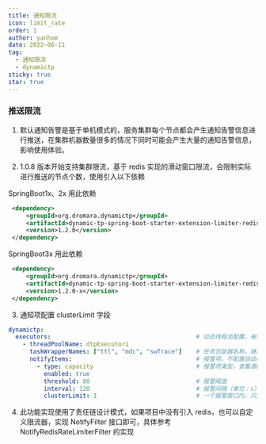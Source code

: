 ```yaml
---
title: 通知限流
icon: limit_rate
order: 1
author: yanhom
date: 2022-06-11
tag:
  - 通知限流
  - dynamictp
sticky: true
star: true
---
```


### 推送限流

1. 默认通知告警是基于单机模式的，服务集群每个节点都会产生通知告警信息进行推送，在集群机器数量很多的情况下同时可能会产生大量的通知告警信息，影响使用体验。

2. 1.0.8 版本开始支持集群限流，基于 redis 实现的滑动窗口限流，会限制实际进行推送的节点个数，使用引入以下依赖

SpringBoot1x、2x 用此依赖

```xml
 <dependency>
     <groupId>org.dromara.dynamictp</groupId>
     <artifactId>dynamic-tp-spring-boot-starter-extension-limiter-redis</artifactId>
     <version>1.2.0</version>
 </dependency>
 ```
SpringBoot3x 用此依赖

```xml
 <dependency>
     <groupId>org.dromara.dynamictp</groupId>
     <artifactId>dynamic-tp-spring-boot-starter-extension-limiter-redis</artifactId>
     <version>1.2.0-x</version>
 </dependency>
 ```

3. 通知项配置 clusterLimit 字段

```yaml
dynamictp:
  executors:                                         # 动态线程池配置，省略其他项，具体看上述配置文件
    - threadPoolName: dtpExecutor1
      taskWrapperNames: ["ttl", "mdc", "swTrace"]    # 任务包装器名称，继承TaskWrapper接口
      notifyItems:                                   # 报警项，不配置自动会按默认值配置（变更通知、容量报警、活性报警）
        - type: capacity                             # 报警项类型，查看源码 NotifyTypeEnum枚举类
          enabled: true
          threshold: 80                              # 报警阈值
          interval: 120                              # 报警间隔（单位：s）
          clusterLimit: 1                            # 一个报警窗口内，只允许该配置数量的机器进行推送通知，默认为1
```

4. 此功能实现使用了责任链设计模式，如果项目中没有引入 redis，也可以自定义限流器，实现 NotifyFilter 接口即可，具体参考 NotifyRedisRateLimiterFilter 的实现